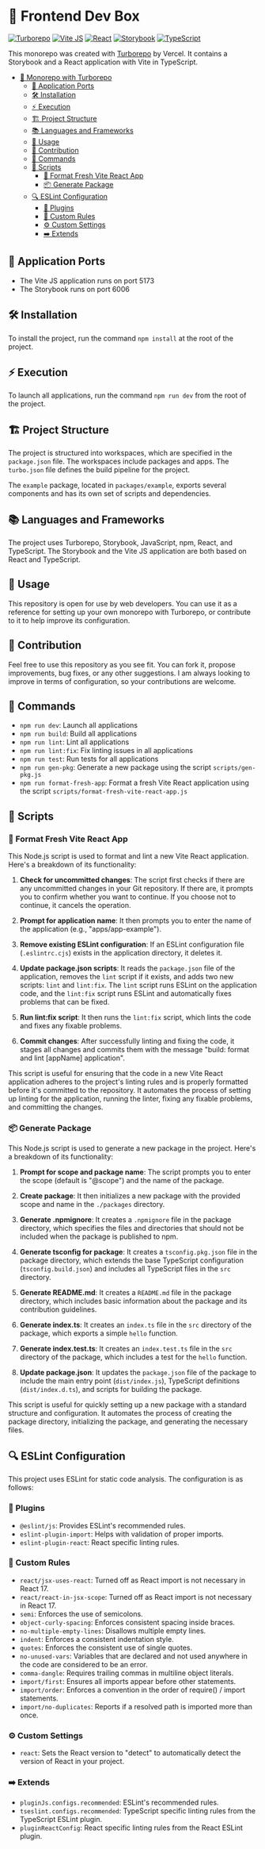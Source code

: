 # 🚀 Frontend Dev Box
[![Turborepo](https://img.shields.io/badge/Turborepo-000000?style=for-the-badge&logo=turborepo&logoColor=white)](https://turborepo.com/)
[![Vite JS](https://img.shields.io/badge/Vite_JS-646CFF?style=for-the-badge&logo=vite&logoColor=white)](https://vitejs.dev/)
[![React](https://img.shields.io/badge/React-20232A?style=for-the-badge&logo=react&logoColor=61DAFB)](https://reactjs.org/)
[![Storybook](https://img.shields.io/badge/Storybook-FF4785?style=for-the-badge&logo=storybook&logoColor=white)](https://storybook.js.org/)
[![TypeScript](https://img.shields.io/badge/TypeScript-007ACC?style=for-the-badge&logo=typescript&logoColor=white)](https://www.typescriptlang.org/)

This monorepo was created with [Turborepo](https://turborepo.com/) by Vercel. It contains a Storybook and a React application with Vite in TypeScript.

- [🚀 Monorepo with Turborepo](#monorepo-with-turborepo)
    - [🚪 Application Ports](#application-ports)
    - [🛠️ Installation](#installation)
    - [⚡ Execution](#execution)
    - [🏗️ Project Structure](#project-structure)
    - [📚 Languages and Frameworks](#languages-and-frameworks)
    - [🎯 Usage](#usage)
    - [🤝 Contribution](#contribution)
    - [📜 Commands](#commands)
    - [📄 Scripts](#scripts)
        - [🧹 Format Fresh Vite React App](#format-fresh-vite-react-app)
        - [📦 Generate Package](#generate-package)
    - [🔍 ESLint Configuration](#eslint-configuration)
        - [🧩 Plugins](#plugins)
        - [📏 Custom Rules](#custom-rules)
        - [⚙️ Custom Settings](#custom-settings)
        - [➡️ Extends](#extends)
      
## 🚪 Application Ports

- The Vite JS application runs on port 5173
- The Storybook runs on port 6006

## 🛠️ Installation

To install the project, run the command `npm install` at the root of the project.

## ⚡ Execution

To launch all applications, run the command `npm run dev` from the root of the project.

## 🏗️ Project Structure

The project is structured into workspaces, which are specified in the `package.json` file. The workspaces include packages and apps. The `turbo.json` file defines the build pipeline for the project.

The `example` package, located in `packages/example`, exports several components and has its own set of scripts and dependencies.

## 📚 Languages and Frameworks

The project uses Turborepo, Storybook, JavaScript, npm, React, and TypeScript. The Storybook and the Vite JS application are both based on React and TypeScript.

## 🎯 Usage

This repository is open for use by web developers. You can use it as a reference for setting up your own monorepo with Turborepo, or contribute to it to help improve its configuration.

## 🤝 Contribution

Feel free to use this repository as you see fit. You can fork it, propose improvements, bug fixes, or any other suggestions. I am always looking to improve in terms of configuration, so your contributions are welcome.

## 📜 Commands

- `npm run dev`: Launch all applications
- `npm run build`: Build all applications
- `npm run lint`: Lint all applications
- `npm run lint:fix`: Fix linting issues in all applications
- `npm run test`: Run tests for all applications
- `npm run gen-pkg`: Generate a new package using the script `scripts/gen-pkg.js`
- `npm run format-fresh-app`: Format a fresh Vite React application using the script `scripts/format-fresh-vite-react-app.js`

## 📄 Scripts

### 🧹 Format Fresh Vite React App

This Node.js script is used to format and lint a new Vite React application. Here's a breakdown of its functionality:

1. **Check for uncommitted changes**: The script first checks if there are any uncommitted changes in your Git repository. If there are, it prompts you to confirm whether you want to continue. If you choose not to continue, it cancels the operation.

2. **Prompt for application name**: It then prompts you to enter the name of the application (e.g., "apps/app-example").

3. **Remove existing ESLint configuration**: If an ESLint configuration file (`.eslintrc.cjs`) exists in the application directory, it deletes it.

4. **Update package.json scripts**: It reads the `package.json` file of the application, removes the `lint` script if it exists, and adds two new scripts: `lint` and `lint:fix`. The `lint` script runs ESLint on the application code, and the `lint:fix` script runs ESLint and automatically fixes problems that can be fixed.

5. **Run lint:fix script**: It then runs the `lint:fix` script, which lints the code and fixes any fixable problems.

6. **Commit changes**: After successfully linting and fixing the code, it stages all changes and commits them with the message "build: format and lint [appName] application".

This script is useful for ensuring that the code in a new Vite React application adheres to the project's linting rules and is properly formatted before it's committed to the repository. It automates the process of setting up linting for the application, running the linter, fixing any fixable problems, and committing the changes.

### 📦 Generate Package

This Node.js script is used to generate a new package in the project. Here's a breakdown of its functionality:

1. **Prompt for scope and package name**: The script prompts you to enter the scope (default is "@scope") and the name of the package.

2. **Create package**: It then initializes a new package with the provided scope and name in the `./packages` directory.

3. **Generate .npmignore**: It creates a `.npmignore` file in the package directory, which specifies the files and directories that should not be included when the package is published to npm.

4. **Generate tsconfig for package**: It creates a `tsconfig.pkg.json` file in the package directory, which extends the base TypeScript configuration (`tsconfig.build.json`) and includes all TypeScript files in the `src` directory.

5. **Generate README.md**: It creates a `README.md` file in the package directory, which includes basic information about the package and its contribution guidelines.

6. **Generate index.ts**: It creates an `index.ts` file in the `src` directory of the package, which exports a simple `hello` function.

7. **Generate index.test.ts**: It creates an `index.test.ts` file in the `src` directory of the package, which includes a test for the `hello` function.

8. **Update package.json**: It updates the `package.json` file of the package to include the main entry point (`dist/index.js`), TypeScript definitions (`dist/index.d.ts`), and scripts for building the package.

This script is useful for quickly setting up a new package with a standard structure and configuration. It automates the process of creating the package directory, initializing the package, and generating the necessary files.

## 🔍 ESLint Configuration

This project uses ESLint for static code analysis. The configuration is as follows:

### 🧩 Plugins

- `@eslint/js`: Provides ESLint's recommended rules.
- `eslint-plugin-import`: Helps with validation of proper imports.
- `eslint-plugin-react`: React specific linting rules.

### 📏 Custom Rules

- `react/jsx-uses-react`: Turned off as React import is not necessary in React 17.
- `react/react-in-jsx-scope`: Turned off as React import is not necessary in React 17.
- `semi`: Enforces the use of semicolons.
- `object-curly-spacing`: Enforces consistent spacing inside braces.
- `no-multiple-empty-lines`: Disallows multiple empty lines.
- `indent`: Enforces a consistent indentation style.
- `quotes`: Enforces the consistent use of single quotes.
- `no-unused-vars`: Variables that are declared and not used anywhere in the code are considered to be an error.
- `comma-dangle`: Requires trailing commas in multiline object literals.
- `import/first`: Ensures all imports appear before other statements.
- `import/order`: Enforces a convention in the order of require() / import statements.
- `import/no-duplicates`: Reports if a resolved path is imported more than once.

### ⚙️ Custom Settings

- `react`: Sets the React version to "detect" to automatically detect the version of React in your project.

### ➡️ Extends

- `pluginJs.configs.recommended`: ESLint's recommended rules.
- `tseslint.configs.recommended`: TypeScript specific linting rules from the TypeScript ESLint plugin.
- `pluginReactConfig`: React specific linting rules from the React ESLint plugin.

